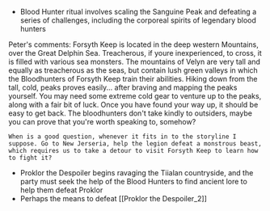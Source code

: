 - Blood Hunter ritual involves scaling the Sanguine Peak and defeating a series of challenges, including the corporeal spirits of legendary blood hunters

Peter's comments:
Forsyth Keep is located in the deep western Mountains, over the Great Delphin Sea. Treacherous, if youre inexperienced, to cross, it is filled with various sea monsters. The mountains of Velyn are very tall and equally as treacherous as the seas, but contain lush green valleys in which the Bloodhunters of Forsyth Keep train their abilities. Hiking down from the tall, cold, peaks proves easily... after braving and mapping the peaks yourself. You may need some extreme cold gear to venture up to the peaks, along with a fair bit of luck. Once you have found your way up, it should be easy to get back. The bloodhunters don't take kindly to outsiders, maybe you can prove that you're worth speaking to, somehow?
    
    When is a good question, whenever it fits in to the storyline I suppose. Go to New Jerseria, help the legion defeat a monstrous beast, which requires us to take a detour to visit Forsyth Keep to learn how to fight it?

- Proklor the Despoiler begins ravaging the Tiialan countryside, and the party must seek the help of the Blood Hunters to find ancient lore to help them defeat Proklor
- Perhaps the means to defeat [[Proklor the Despoiler_2]]